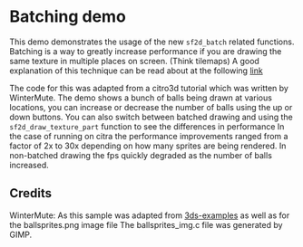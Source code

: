 # Batching demo
This demo demonstrates the usage of the new `sf2d_batch` related functions.
Batching is a way to greatly increase performance if you are drawing the same texture in multiple places on screen.  (Think tilemaps)
A good explanation of this technique can be read about at the following [link](https://gamedev.stackexchange.com/questions/32910/what-is-the-technical-definition-of-sprite-batching)

The code for this was adapted from a citro3d tutorial which was written by WinterMute.
The demo shows a bunch of balls being drawn at various locations, you can increase or decrease the number of balls using the up or down buttons.
You can also switch between batched drawing and using the `sf2d_draw_texture_part` function to see the differences in performance
In the case of running on citra the performance improvements ranged from a factor of 2x to 30x depending on how many sprites are being rendered. In non-batched drawing the fps quickly degraded as the number of balls increased.


## Credits
WinterMute: As this sample was adapted from [3ds-examples](https://github.com/devkitPro/3ds-examples/blob/master/graphics/gpu/gpusprites/source/main.c) as well as for the ballsprites.png image file
The ballsprites_img.c file was generated by GIMP.
